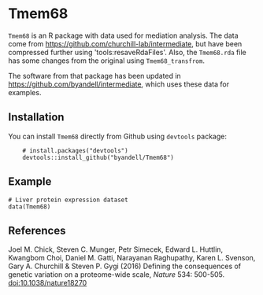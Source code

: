 # Tmem68

`Tmem68` is an R package with data used for mediation analysis.
The data come from <https://github.com/churchill-lab/intermediate>, but have been compressed further using 'tools:resaveRdaFiles'. Also, the `Tmem68.rda` file has some changes from the original using `Tmem68_transfrom`.

The software from that package has been updated in <https://github.com/byandell/intermediate>, which uses
these data for examples.

## Installation

You can install `Tmem68` directly from Github using `devtools` package:

```
    # install.packages("devtools")
    devtools::install_github("byandell/Tmem68")
```

## Example

```
# Liver protein expression dataset
data(Tmem68)
```

## References

Joel M. Chick,	Steven C. Munger,	Petr Simecek,	Edward L. Huttlin,	Kwangbom Choi,	Daniel M. Gatti,	Narayanan Raghupathy,	Karen L. Svenson,	Gary A. Churchill	& Steven P. Gygi (2016) Defining the consequences of genetic variation on a proteome-wide scale, _Nature_ 534: 500-505. [doi:10.1038/nature18270](https://dx.doi.org/10.1038/nature18270)


